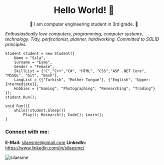 <h1 align="center">Hello World! 👋</h1>
<p align="center">🚀 I am computer engineering student in 3rd grade. 🚀</p>
<i>Enthusiastically love computers, programming, computer systems, technology. Tidy, perfectionist, planner, hardworking. Committed to SOLID principles.</i>

	Student student = new Student({
		Name = "Sıla",
		Surname = "Eşme",
		Gender = "Female",
		SkillList = {"C","C++","C#", "HTML", "CSS","ASP .NET Core", "MSSQL", "Git", "Bash"},
		LangList = {{"Turkish", "Mother Tongue"}, {"English", "Upper-Intermediate}},
		Hobbies = {"Gaming", "Photographing", "Researching", "Trading"}
	});
	student.Run();
	
	void Run(){
		while(!student.Sleep())
			Play(); Research(); Code(); Learn();
	}
	


### Connect with me:
**E-Mail:** silaesme@gmail.com
**LinkedIn:** https://www.linkedin.com/in/silaesme/

 <img src="https://komarev.com/ghpvc/?username=silaesme&label=Profile%20views&color=0e75b6&style=flat" alt="silaesme" /> </p>

